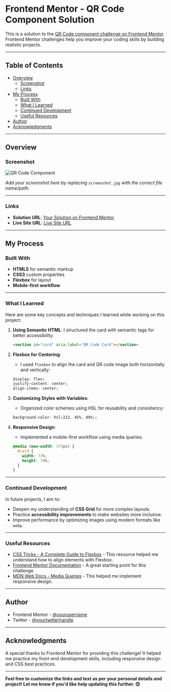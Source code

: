 # Frontend Mentor - QR Code Component Solution

This is a solution to the [QR Code component challenge on Frontend Mentor](https://www.frontendmentor.io/challenges/qr-code-component-iux_sIO_H). Frontend Mentor challenges help you improve your coding skills by building realistic projects.

---

## Table of Contents

- [Overview](#overview)
  - [Screenshot](#screenshot)
  - [Links](#links)
- [My Process](#my-process)
  - [Built With](#built-with)
  - [What I Learned](#what-i-learned)
  - [Continued Development](#continued-development)
  - [Useful Resources](#useful-resources)
- [Author](#author)
- [Acknowledgments](#acknowledgments)

---

## Overview

### Screenshot

![QR Code Component](./screenshot.jpg)

_Add your screenshot here by replacing `screenshot.jpg` with the correct file name/path._

---

### Links

- **Solution URL**: [Your Solution on Frontend Mentor](https://your-solution-url.com)
- **Live Site URL**: [Live Site URL](https://your-live-site-url.com)

---

## My Process

### Built With

- **HTML5** for semantic markup
- **CSS3** custom properties
- **Flexbox** for layout
- **Mobile-first workflow**

---

### What I Learned

Here are some key concepts and techniques I learned while working on this project:

1. **Using Semantic HTML**: I structured the card with semantic tags for better accessibility.

   ```html
   <section id="card" aria-label="QR Code Card"></section>
   ```

2. **Flexbox for Centering**:

   - I used `flexbox` to align the card and QR code image both horizontally and vertically:

   ```css
   display: flex;
   justify-content: center;
   align-items: center;
   ```

3. **Customizing Styles with Variables**:

   - Organized color schemes using HSL for reusability and consistency:

   ```css
   background-color: hsl(212, 45%, 89%);
   ```

4. **Responsive Design**:
   - Implemented a mobile-first workflow using media queries:
   ```css
   @media (max-width: 375px) {
     #card {
       width: 73%;
       height: 70%;
     }
   }
   ```

---

### Continued Development

In future projects, I aim to:

- Deepen my understanding of **CSS Grid** for more complex layouts.
- Practice **accessibility improvements** to make websites more inclusive.
- Improve performance by optimizing images using modern formats like `webp`.

---

### Useful Resources

- [CSS Tricks - A Complete Guide to Flexbox](https://css-tricks.com/snippets/css/a-guide-to-flexbox/) - This resource helped me understand how to align elements with Flexbox.
- [Frontend Mentor Documentation](https://www.frontendmentor.io/resources) - A great starting point for this challenge.
- [MDN Web Docs - Media Queries](https://developer.mozilla.org/en-US/docs/Web/CSS/Media_Queries/Using_media_queries) - This helped me implement responsive design.

---

## Author

- Frontend Mentor - [@yourusername](https://www.frontendmentor.io/profile/yourusername)
- Twitter - [@yourtwitterhandle](https://www.twitter.com/yourtwitterhandle)

---

## Acknowledgments

A special thanks to Frontend Mentor for providing this challenge! It helped me practice my front-end development skills, including responsive design and CSS best practices.

---

**Feel free to customize the links and text as per your personal details and project! Let me know if you'd like help updating this further. 😊**

```

```
